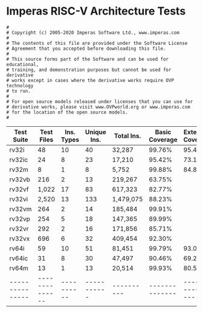 # Imperas RISC-V Architecture Tests

    #
    # Copyright (c) 2005-2020 Imperas Software Ltd., www.imperas.com
    #
    # The contents of this file are provided under the Software License
    # Agreement that you accepted before downloading this file.
    #
    # This source forms part of the Software and can be used for educational,
    # training, and demonstration purposes but cannot be used for derivative
    # works except in cases where the derivative works require OVP technology
    # to run.
    #
    # For open source models released under licenses that you can use for
    # derivative works, please visit www.OVPworld.org or www.imperas.com
    # for the location of the open source models.
    #
    


| Test Suite      |   Test Files   | Ins. Types | Unique Ins. | Total Ins. | Basic Coverage | Extended Coverage |
| --------------- | -------------- | ---------- | ----------- | ---------- | -------------- | ----------------- |
| rv32i           |             48 |         10 |          40 |     32,287 |         99.76% |             95.45 |
| rv32ic          |             24 |          8 |          23 |     17,210 |         95.42% |             73.16 |
| rv32m           |              8 |          1 |           8 |      5,752 |         99.88% |             84.88 |
| rv32vb          |            216 |          2 |          13 |    219,267 |         63.75% |                   |
| rv32vf          |          1,022 |         17 |          83 |    617,323 |         82.77% |                   |
| rv32vi          |          2,520 |         13 |         133 |  1,479,075 |         88.23% |                   |
| rv32vm          |            264 |          2 |          14 |    185,484 |         99.91% |                   |
| rv32vp          |            254 |          5 |          18 |    147,365 |         89.99% |                   |
| rv32vr          |            292 |          2 |          16 |    171,856 |         85.71% |                   |
| rv32vx          |            696 |          6 |          32 |    409,454 |         92.30% |                   |
| rv64i           |             59 |         10 |          51 |     81,451 |         99.79% |             93.01 |
| rv64ic          |             31 |          8 |          30 |     47,497 |         90.46% |             69.20 |
| rv64m           |             13 |          1 |          13 |     20,514 |         99.93% |             80.54 |
| --------------- | -------------- | ---------- | ----------- | ---------- | -------------- | ----------------- |


